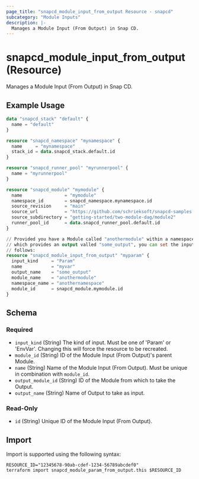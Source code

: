 ```yaml
---
page_title: "snapcd_module_input_from_output Resource - snapcd"
subcategory: "Module Inputs"
description: |-
  Manages a Module Input (From Output) in Snap CD.
---
```


# snapcd_module_input_from_output (Resource)

Manages a Module Input (From Output) in Snap CD.


## Example Usage

```terraform
data "snapcd_stack" "default" {
  name = "default"
}

resource "snapcd_namespace" "mynamespace" {
  name     = "mynamespace"
  stack_id = data.snapcd_stack.default.id
}

resource "snapcd_runner_pool" "myrunnerpool" {
  name = "myrunnerpool"
}

resource "snapcd_module" "mymodule" {
  name                = "mymodule"
  namespace_id        = snapcd_namespace.mynamespace.id
  source_revision     = "main"
  source_url          = "https://github.com/schrieksoft/snapcd-samples.git"
  source_subdirectory = "getting-started/two-module-dag/module2"
  runner_pool_id      = data.snapcd_runner_pool.default.id
}

// Provided you have a Module called "anothermodule" within a namespace called "anothernamespace" (within the same Stack as "mymodule"), 
// which provides an output valled "some_output", you can set the input paramter "var.myvar" equal to the value stored in "some_output" as 
// follows:
resource "snapcd_module_input_from_output" "myparam" {
  input_kind     = "Param"
  name           = "myvar"
  output_name    = "some_output"
  module_name    = "anothermodule"
  namespace_name = "anothernamespace"
  module_id      = snapcd_module.mymodule.id
}
```

<!-- schema generated by tfplugindocs -->
## Schema

### Required

- `input_kind` (String) The kind of input. Must be one of 'Param' or 'EnvVar'. Changing this will force the resource to be recreated.
- `module_id` (String) ID of the Module Input (From Output)'s parent Module.
- `name` (String) Name of the Module Input (From Output).  Must be unique in combination with `module_id`.
- `output_module_id` (String) ID of the Module from which to take the Output.
- `output_name` (String) Name of Output to take as input.

### Read-Only

- `id` (String) Unique ID of the Module Input (From Output).

## Import

Import is supported using the following syntax:

```shell
RESOURCE_ID="12345678-90ab-cdef-1234-56789abcdef0"
terraform import snapcd_module_param_from_output.this $RESOURCE_ID
```
